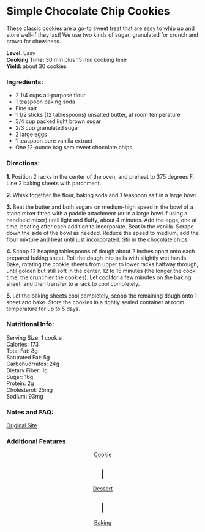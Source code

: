 <h1> Simple Chocolate Chip Cookies </h1> 

These classic cookies are a go-to sweet treat that are easy to whip up and store well-if they last! We use two kinds of sugar: granulated for crunch and brown for chewiness.

<strong> Level: </strong> Easy<br>
<strong> Cooking Time: </strong> 30 min plus 15 min cooking time  <br> 
<strong> Yield: </strong> about 30 cookies<br>

<h3> Ingredients: </h3> 

+ 2 1/4 cups all-purpose flour
+ 1 teaspoon baking soda
+ Fine salt
+ 1 1/2 sticks (12 tablespoons) unsalted butter, at room temperature
+ 3/4 cup packed light brown sugar
+ 2/3 cup granulated sugar
+ 2 large eggs
+ 1 teaspoon pure vanilla extract
+ One 12-ounce bag semisweet chocolate chips

<h3>  Directions: </h3> 

<strong> 1. </strong> Position 2 racks in the center of the oven, and preheat to 375 degrees F. Line 2 baking sheets with parchment.

<strong> 2. </strong> Whisk together the flour, baking soda and 1 teaspoon salt in a large bowl.

<strong> 3. </strong> Beat the butter and both sugars on medium-high speed in the bowl of a stand mixer fitted with a paddle attachment (or in a large bowl if using a handheld mixer) until light and fluffy, about 4 minutes. Add the eggs, one at time, beating after each addition to incorporate. Beat in the vanilla. Scrape down the side of the bowl as needed. Reduce the speed to medium, add the flour mixture and beat until just incorporated. Stir in the chocolate chips.

<strong> 4. </strong> Scoop 12 heaping tablespoons of dough about 2 inches apart onto each prepared baking sheet. Roll the dough into balls with slightly wet hands. Bake, rotating the cookie sheets from upper to lower racks halfway through, until golden but still soft in the center, 12 to 15 minutes (the longer the cook time, the crunchier the cookies). Let cool for a few minutes on the baking sheet, and then transfer to a rack to cool completely.

<strong> 5. </strong> Let the baking sheets cool completely, scoop the remaining dough onto 1 sheet and bake. Store the cookies in a tightly sealed container at room temperature for up to 5 days.

<h3>  Nutritional Info: </h3> 

Serving Size: 1 cookie<br>
Calories: 173<br>
Total Fat: 8g<br>
Saturated Fat: 5g<br>
Carbohudrrates: 24g<br>
Dietary Fiber: 1g<br>
Sugar: 16g<br>
Protein: 2g<br>
Cholesterol: 25mg<br>
Sodium: 93mg<br>

<h3>  Notes and FAQ: </h3> 
<a href="https://www.foodnetwork.com/recipes/food-network-kitchen/simple-chocolate-chip-cookies-3362917">Original Site<a/>

<h3> Additional Features </h3> 
<div align="center">
  <a href="https://www.foodnetwork.com/topics/chocolate-cookie"> Cookie </a>
  <h2>|</h2>
  <a href="https://www.foodnetwork.com/recipes/photos/easy-dessert-recipes"> Dessert </a>
  <h2>|</h2>
  <a href="https://www.foodnetwork.com/topics/baking"> Baking </a>
<div>
